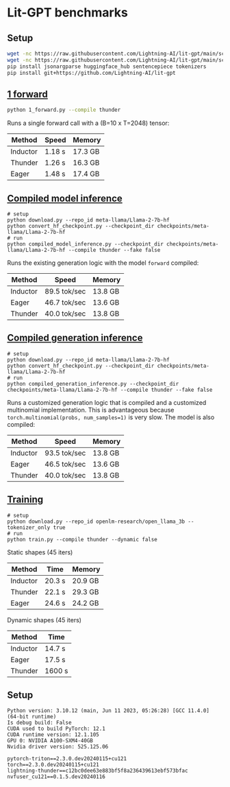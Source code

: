 # Lit-GPT benchmarks

## Setup

```bash
wget -nc https://raw.githubusercontent.com/Lightning-AI/lit-gpt/main/scripts/download.py
wget -nc https://raw.githubusercontent.com/Lightning-AI/lit-gpt/main/scripts/convert_hf_checkpoint.py
pip install jsonargparse huggingface_hub sentencepiece tokenizers
pip install git+https://github.com/Lightning-AI/lit-gpt
```

## [1 forward](1_forward.py)

```bash
python 1_forward.py --compile thunder
```

Runs a single forward call with a (B=10 x T=2048) tensor:

| Method    | Speed  | Memory  |
|-----------|--------|---------|
| Inductor  | 1.18 s | 17.3 GB |
| Thunder   | 1.26 s | 16.3 GB |
| Eager     | 1.48 s | 17.4 GB |

## [Compiled model inference](compiled_model_inference.py)

```shell
# setup
python download.py --repo_id meta-llama/Llama-2-7b-hf
python convert_hf_checkpoint.py --checkpoint_dir checkpoints/meta-llama/Llama-2-7b-hf
# run
python compiled_model_inference.py --checkpoint_dir checkpoints/meta-llama/Llama-2-7b-hf --compile thunder --fake false
```

Runs the existing generation logic with the model `forward` compiled:

| Method   | Speed        | Memory  |
|----------|--------------|---------|
| Inductor | 89.5 tok/sec | 13.8 GB |
| Eager    | 46.7 tok/sec | 13.6 GB |
| Thunder  | 40.0 tok/sec | 13.8 GB |

## [Compiled generation inference](compiled_generation_inference.py)

```shell
# setup
python download.py --repo_id meta-llama/Llama-2-7b-hf
python convert_hf_checkpoint.py --checkpoint_dir checkpoints/meta-llama/Llama-2-7b-hf
# run
python compiled_generation_inference.py --checkpoint_dir checkpoints/meta-llama/Llama-2-7b-hf --compile thunder --fake false
```

Runs a customized generation logic that is compiled and a customized multinomial implementation.
This is advantageous because `torch.multinomial(probs, num_samples=1)` is very slow. The model is also compiled:

| Method   | Speed        | Memory  |
|----------|--------------|---------|
| Inductor | 93.5 tok/sec | 13.8 GB |
| Eager    | 46.5 tok/sec | 13.6 GB |
| Thunder  | 40.0 tok/sec | 13.8 GB |

## [Training](train.py)

```shell
# setup
python download.py --repo_id openlm-research/open_llama_3b --tokenizer_only true
# run
python train.py --compile thunder --dynamic false
```

Static shapes (45 iters)

| Method    | Time   | Memory  |
|-----------|--------|---------|
| Inductor  | 20.3 s | 20.9 GB |
| Thunder   | 22.1 s | 29.3 GB |
| Eager     | 24.6 s | 24.2 GB |

Dynamic shapes (45 iters)

| Method    | Time   |
|-----------|--------|
| Inductor  | 14.7 s |
| Eager     | 17.5 s |
| Thunder   | 1600 s |

## Setup

```text
Python version: 3.10.12 (main, Jun 11 2023, 05:26:28) [GCC 11.4.0] (64-bit runtime)
Is debug build: False
CUDA used to build PyTorch: 12.1
CUDA runtime version: 12.1.105
GPU 0: NVIDIA A100-SXM4-40GB
Nvidia driver version: 525.125.06

pytorch-triton==2.3.0.dev20240115+cu121
torch==2.3.0.dev20240115+cu121
lightning-thunder==c12bc0dee63e883bf5f8a236439613ebf573bfac
nvfuser_cu121==0.1.5.dev20240116
```
